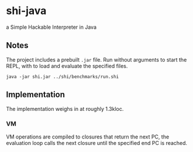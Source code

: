 # shi-java
a Simple Hackable Interpreter in Java

## Notes
The project includes a prebuilt `.jar` file. Run without arguments to start the REPL, with to load and evaluate the specified files.

```
java -jar shi.jar ../shi/benchmarks/run.shi
```

## Implementation
The implementation weighs in at roughly 1.3kloc.

### VM
VM operations are compiled to closures that return the next PC, the evaluation loop calls the next closure until the specified end PC is reached.
